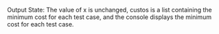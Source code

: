 Output State: The value of x is unchanged, custos is a list containing the minimum cost for each test case, and the console displays the minimum cost for each test case.